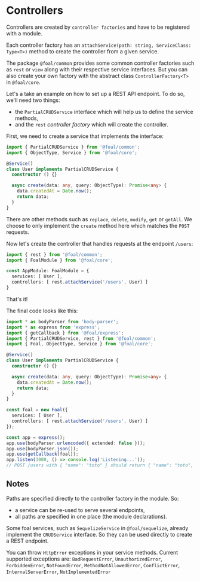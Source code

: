 # Controllers

Controllers are created by `controller factories` and have to be registered with a module.

Each controller factory has an `attachService(path: string, ServiceClass: Type<T>)` method to create the controller from a given service.

The package `@foal/common` provides some common controller factories such as `rest` or `view` along with their respective service interfaces. But you can also create your own factory with the abstract class `ControllerFactory<T>` in `@foal/core`.

Let's a take an example on how to set up a REST API endpoint. To do so, we'll need two things:
- the `PartialCRUDService` interface which will help us to define the service methods,
- and the `rest` *controller factory* which will create the controller.

First, we need to create a service that implements the interface:
```typescript
import { PartialCRUDService } from '@foal/common';
import { ObjectType, Service } from '@foal/core';

@Service()
class User implements PartialCRUDService {
  constructor () {}

  async create(data: any, query: ObjectType): Promise<any> {
    data.createdAt = Date.now();
    return data;
  }
}
```

There are other methods such as `replace`, `delete`, `modify`, `get` or `getAll`. We choose to only implement the `create` method here which matches the `POST` requests.

Now let's create the controller that handles requests at the endpoint `/users`:
```typescript
import { rest } from '@foal/common';
import { FoalModule } from '@foal/core';

const AppModule: FoalModule = {
  services: [ User ],
  controllers: [ rest.attachService('/users', User) ]
}
```

That's it!

The final code looks like this:
```typescript
import * as bodyParser from 'body-parser';
import * as express from 'express';
import { getCallback } from '@foal/express';
import { PartialCRUDService, rest } from '@foal/common';
import { Foal, ObjectType, Service } from '@foal/core';

@Service()
class User implements PartialCRUDService {
  constructor () {}

  async create(data: any, query: ObjectType): Promise<any> {
    data.createdAt = Date.now();
    return data;
  }
}

const foal = new Foal({
  services: [ User ],
  controllers: [ rest.attachService('/users', User) ]
});

const app = express();
app.use(bodyParser.urlencoded({ extended: false }));
app.use(bodyParser.json());
app.use(getCallback(foal));
app.listen(3000, () => console.log('Listening...'));
// POST /users with { "name": "toto" } should return { "name": "toto", "createdAt": "..." };
```

## Notes

Paths are specified directly to the controller factory in the module. So:
- a service can be re-used to serve several endpoints,
- all paths are specified in one place (the module declarations).

Some foal services, such as `SequelizeService` in `@foal/sequelize`, already implement the `CRUDService` interface. So they can be used directly to create a REST endpoint.

You can throw `HttpError` exceptions in your service methods. Current supported exceptions are: `BadRequestError`, `UnauthorizedError`, `ForbiddenError`, `NotFoundError`, `MethodNotAllowedError`, `ConflictError`, `InternalServerError`, `NotImplementedError`